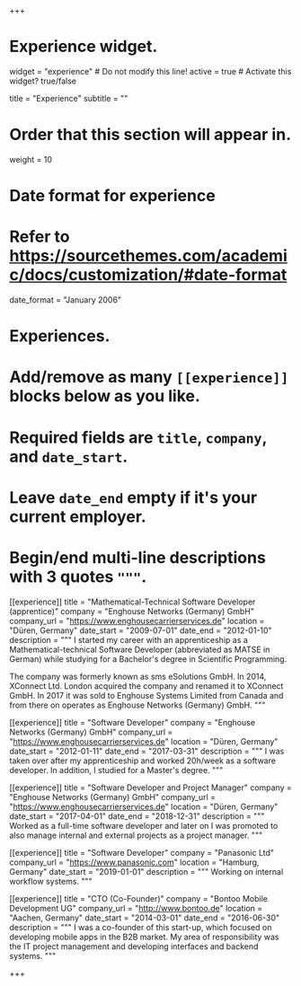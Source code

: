 +++
# Experience widget.
widget = "experience"  # Do not modify this line!
active = true  # Activate this widget? true/false

title = "Experience"
subtitle = ""

# Order that this section will appear in.
weight = 10

# Date format for experience
#   Refer to https://sourcethemes.com/academic/docs/customization/#date-format
date_format = "January 2006"

# Experiences.
#   Add/remove as many `[[experience]]` blocks below as you like.
#   Required fields are `title`, `company`, and `date_start`.
#   Leave `date_end` empty if it's your current employer.
#   Begin/end multi-line descriptions with 3 quotes `"""`.
[[experience]]
  title = "Mathematical-Technical Software Developer (apprentice)"
  company = "Enghouse Networks (Germany) GmbH"
  company_url = "https://www.enghousecarrierservices.de"
  location = "Düren, Germany"
  date_start = "2009-07-01"
  date_end = "2012-01-10"
  description = """
  I started my career with an apprenticeship as a Mathematical-technical Software Developer (abbreviated as MATSE in German)
  while studying for a Bachelor's degree in Scientific Programming.
  
  The company was formerly known as sms eSolutions GmbH. In 2014, XConnect Ltd. London acquired the company and renamed it to XConnect GmbH.
  In 2017 it was sold to Enghouse Systems Limited from Canada and from there on operates as Enghouse Networks (Germany) GmbH.
  """
  
[[experience]]
  title = "Software Developer"
  company = "Enghouse Networks (Germany) GmbH"
  company_url = "https://www.enghousecarrierservices.de"
  location = "Düren, Germany"
  date_start = "2012-01-11"
  date_end = "2017-03-31"
  description = """
  I was taken over after my apprenticeship and worked 20h/week as a software developer. 
  In addition, I studied for a Master's degree.
  """

[[experience]]
  title = "Software Developer and Project Manager"
  company = "Enghouse Networks (Germany) GmbH"
  company_url = "https://www.enghousecarrierservices.de"
  location = "Düren, Germany"
  date_start = "2017-04-01"
  date_end = "2018-12-31"
  description = """
  Worked as a full-time software developer and later on I was promoted to also manage internal and external projects as a project manager.
  """
  
[[experience]]
  title = "Software Developer"
  company = "Panasonic Ltd"
  company_url = "https://www.panasonic.com"
  location = "Hamburg, Germany"
  date_start = "2019-01-01"
  description = """
  Working on internal workflow systems.
  """
  
[[experience]]
  title = "CTO (Co-Founder)"
  company = "Bontoo Mobile Development UG"
  company_url = "http://www.bontoo.de"
  location = "Aachen, Germany"
  date_start = "2014-03-01"
  date_end = "2016-06-30"
  description = """
  I was a co-founder of this start-up, which focused on developing mobile apps in the B2B market.
  My area of responsibility was the IT project management and developing interfaces and backend systems.
  """

+++
